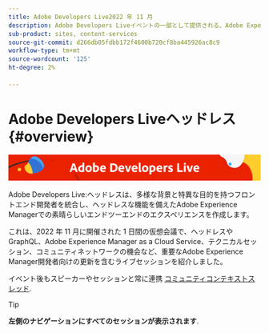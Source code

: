 ```yaml
---
title: Adobe Developers Live2022 年 11 月
description: Adobe Developers Liveイベントの一部として提供される、Adobe Experience Manager Sitesのビデオとチュートリアルのコレクションです。
sub-product: sites, content-services
source-git-commit: d266db05fdbb172f4600b720cf8ba445926ac8c9
workflow-type: tm+mt
source-wordcount: '125'
ht-degree: 2%

---
```


# Adobe Developers Liveヘッドレス {#overview}

<img alt="アドビ開発者ライブ" src="./../../assets/adl.png" />

Adobe Developers Live:ヘッドレスは、多様な背景と特異な目的を持つフロントエンド開発者を統合し、ヘッドレスな機能を備えたAdobe Experience Managerでの素晴らしいエンドツーエンドのエクスペリエンスを作成します。

これは、2022 年 11 月に開催された 1 日間の仮想会議で、ヘッドレスやGraphQL、Adobe Experience Manager as a Cloud Service、テクニカルセッション、コミュニティネットワークの機会など、重要なAdobe Experience Manager開発者向けの更新を含むライブセッションを紹介しました。

イベント後もスピーカーやセッションと常に連携 [コミュニティコンテキストスレッド](https://experienceleaguecommunities.adobe.com/t5/adobe-experience-manager/adobe-developers-live-aem-headless-2022-complete-session-list/td-p/553511).

<!-- 
## Highlights

<table>
  <tr>
   <td>
      <a href="headless.md">
      <img alt="Headless Sites" src="assets/mathias.png"/>
      </a>
      <div>
         <a href="headless.md"><strong>Headless Sites</strong></a>         
         <br/><em>with Mathias Siegel, Principal Product Manager, AEM Sites</em>
      </div>
      <p>
        <br/>
         With GraphQL for Content Fragments available for AEM 6.5 and Adobe Experience Manager as a Cloud Service, let’s explore how Adobe Experience Manager can be used as a headless CMS.
      </p>
     </td>   
     <td>
      <a href="aep-integration.md">
      <img alt="Overview of Adobe Experience Platform integration" src="assets/eric.png"/>
      </a>
      <div>
         <a href="aep-integration.md"><strong>Overview of Adobe Experience Platform integration</strong></a>
         <br/><em>with Eric Knee, Principal Enterprise Solution Architect</em>
      </div>
      <p>
        <br/>
         This session will give you an overall view of different ways that Adobe Experience Platform can integrate within your ecosystem and things to consider when planning the integration work.
      </p>
   </td>
   </td>
     <td>
      <a href="pdf-services-api.md">
      <img alt="Generating documents and capturing e-signatures in your apps using Adobe Sign API" src="assets/ben.png"/>
      </a>
      <div>
         <a href="pdf-services-api.md"><strong>Generating documents and capturing e-signatures in your apps using Adobe Sign API</strong></a>
         <br/><em>with Ben Vanderberg, Principal Developer Evangelist</em>
      </div>
      <p>
        <br/>
         Adobe Document Generation API is a powerful document creation service driven by Microsoft Word templates merged with your data. When combined with Adobe Sign API, developers have an easy way to generate dynamic documents ready to be processed through the Sign workflow.
      </p>
   </td> 
  </tr>
</table>
-->

>[!TIP]
>
>**左側のナビゲーションにすべてのセッションが表示されます**.
